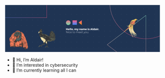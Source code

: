 <img src="/images/header.png"/>


- 👋 Hi, I’m Aldair!
- 👀 I’m interested in cybersecurity
- 🌱 I’m currently learning all I can
<!----
 💞️ I’m looking to collaborate on 
- 📫 How to reach me ...
--->


